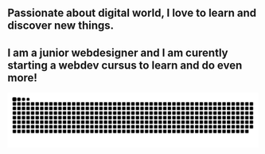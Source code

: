 <h2>Passionate about digital world, I love to learn and discover new things.</h2>
<h2>I am a  junior webdesigner and I am curently starting
a webdev cursus to learn and do even more!</h2>

<img src="https://github.com/Platane/snk/raw/output/github-contribution-grid-snake.svg" alt="" style="max-width: 100%;">
